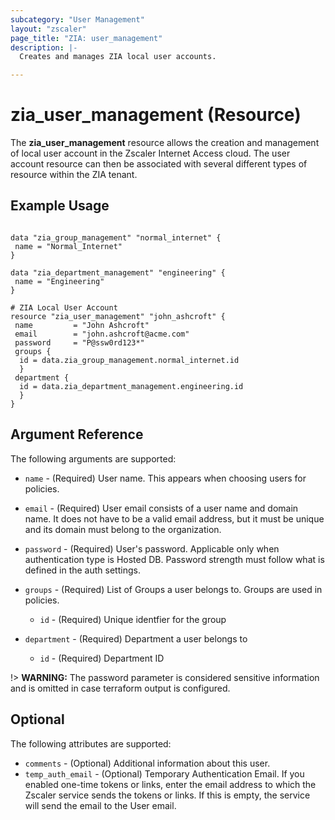 ```yaml
---
subcategory: "User Management"
layout: "zscaler"
page_title: "ZIA: user_management"
description: |-
  Creates and manages ZIA local user accounts.

---
```

# zia_user_management (Resource)

The **zia_user_management** resource allows the creation and management of local user account in the Zscaler Internet Access cloud. The user account resource can then be associated with several different types of resource within the ZIA tenant.

## Example Usage

```hcl

data "zia_group_management" "normal_internet" {
 name = "Normal_Internet"
}

data "zia_department_management" "engineering" {
 name = "Engineering"
}

# ZIA Local User Account
resource "zia_user_management" "john_ashcroft" {
 name         = "John Ashcroft"
 email        = "john.ashcroft@acme.com"
 password     = "P@ssw0rd123*"
 groups {
  id = data.zia_group_management.normal_internet.id
  }
 department {
  id = data.zia_department_management.engineering.id
  }
}
```

## Argument Reference

The following arguments are supported:

* `name` - (Required) User name. This appears when choosing users for policies.
* `email` - (Required) User email consists of a user name and domain name. It does not have to be a valid email address, but it must be unique and its domain must belong to the organization.
* `password` - (Required) User's password. Applicable only when authentication type is Hosted DB. Password strength must follow what is defined in the auth settings.

* `groups` - (Required) List of Groups a user belongs to. Groups are used in policies.
  * `id` - (Required) Unique identfier for the group

* `department` - (Required) Department a user belongs to
  * `id` - (Required) Department ID

!> **WARNING:** The password parameter is considered sensitive information and is omitted in case terraform output is configured.

## Optional

The following attributes are supported:

* `comments` - (Optional) Additional information about this user.
* `temp_auth_email` - (Optional) Temporary Authentication Email. If you enabled one-time tokens or links, enter the email address to which the Zscaler service sends the tokens or links. If this is empty, the service will send the email to the User email.
